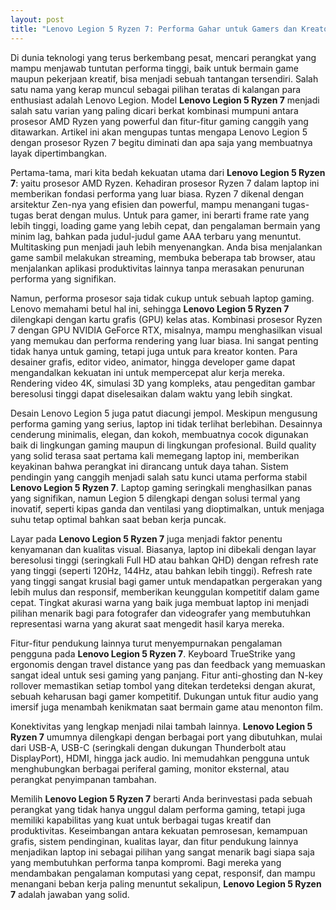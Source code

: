 ```yaml
---
layout: post
title: "Lenovo Legion 5 Ryzen 7: Performa Gahar untuk Gamers dan Kreator"
---
```


Di dunia teknologi yang terus berkembang pesat, mencari perangkat yang mampu menjawab tuntutan performa tinggi, baik untuk bermain game maupun pekerjaan kreatif, bisa menjadi sebuah tantangan tersendiri. Salah satu nama yang kerap muncul sebagai pilihan teratas di kalangan para enthusiast adalah Lenovo Legion. Model **Lenovo Legion 5 Ryzen 7** menjadi salah satu varian yang paling dicari berkat kombinasi mumpuni antara prosesor AMD Ryzen yang powerful dan fitur-fitur gaming canggih yang ditawarkan. Artikel ini akan mengupas tuntas mengapa Lenovo Legion 5 dengan prosesor Ryzen 7 begitu diminati dan apa saja yang membuatnya layak dipertimbangkan.

Pertama-tama, mari kita bedah kekuatan utama dari **Lenovo Legion 5 Ryzen 7**: yaitu prosesor AMD Ryzen. Kehadiran prosesor Ryzen 7 dalam laptop ini memberikan fondasi performa yang luar biasa. Ryzen 7 dikenal dengan arsitektur Zen-nya yang efisien dan powerful, mampu menangani tugas-tugas berat dengan mulus. Untuk para gamer, ini berarti frame rate yang lebih tinggi, loading game yang lebih cepat, dan pengalaman bermain yang minim lag, bahkan pada judul-judul game AAA terbaru yang menuntut. Multitasking pun menjadi jauh lebih menyenangkan. Anda bisa menjalankan game sambil melakukan streaming, membuka beberapa tab browser, atau menjalankan aplikasi produktivitas lainnya tanpa merasakan penurunan performa yang signifikan.

Namun, performa prosesor saja tidak cukup untuk sebuah laptop gaming. Lenovo memahami betul hal ini, sehingga **Lenovo Legion 5 Ryzen 7** dilengkapi dengan kartu grafis (GPU) kelas atas. Kombinasi prosesor Ryzen 7 dengan GPU NVIDIA GeForce RTX, misalnya, mampu menghasilkan visual yang memukau dan performa rendering yang luar biasa. Ini sangat penting tidak hanya untuk gaming, tetapi juga untuk para kreator konten. Para desainer grafis, editor video, animator, hingga developer game dapat mengandalkan kekuatan ini untuk mempercepat alur kerja mereka. Rendering video 4K, simulasi 3D yang kompleks, atau pengeditan gambar beresolusi tinggi dapat diselesaikan dalam waktu yang lebih singkat.

Desain Lenovo Legion 5 juga patut diacungi jempol. Meskipun mengusung performa gaming yang serius, laptop ini tidak terlihat berlebihan. Desainnya cenderung minimalis, elegan, dan kokoh, membuatnya cocok digunakan baik di lingkungan gaming maupun di lingkungan profesional. Build quality yang solid terasa saat pertama kali memegang laptop ini, memberikan keyakinan bahwa perangkat ini dirancang untuk daya tahan. Sistem pendingin yang canggih menjadi salah satu kunci utama performa stabil **Lenovo Legion 5 Ryzen 7**. Laptop gaming seringkali menghasilkan panas yang signifikan, namun Legion 5 dilengkapi dengan solusi termal yang inovatif, seperti kipas ganda dan ventilasi yang dioptimalkan, untuk menjaga suhu tetap optimal bahkan saat beban kerja puncak.

Layar pada **Lenovo Legion 5 Ryzen 7** juga menjadi faktor penentu kenyamanan dan kualitas visual. Biasanya, laptop ini dibekali dengan layar beresolusi tinggi (seringkali Full HD atau bahkan QHD) dengan refresh rate yang tinggi (seperti 120Hz, 144Hz, atau bahkan lebih tinggi). Refresh rate yang tinggi sangat krusial bagi gamer untuk mendapatkan pergerakan yang lebih mulus dan responsif, memberikan keunggulan kompetitif dalam game cepat. Tingkat akurasi warna yang baik juga membuat laptop ini menjadi pilihan menarik bagi para fotografer dan videografer yang membutuhkan representasi warna yang akurat saat mengedit hasil karya mereka.

Fitur-fitur pendukung lainnya turut menyempurnakan pengalaman pengguna pada **Lenovo Legion 5 Ryzen 7**. Keyboard TrueStrike yang ergonomis dengan travel distance yang pas dan feedback yang memuaskan sangat ideal untuk sesi gaming yang panjang. Fitur anti-ghosting dan N-key rollover memastikan setiap tombol yang ditekan terdeteksi dengan akurat, sebuah keharusan bagi gamer kompetitif. Dukungan untuk fitur audio yang imersif juga menambah kenikmatan saat bermain game atau menonton film.

Konektivitas yang lengkap menjadi nilai tambah lainnya. **Lenovo Legion 5 Ryzen 7** umumnya dilengkapi dengan berbagai port yang dibutuhkan, mulai dari USB-A, USB-C (seringkali dengan dukungan Thunderbolt atau DisplayPort), HDMI, hingga jack audio. Ini memudahkan pengguna untuk menghubungkan berbagai periferal gaming, monitor eksternal, atau perangkat penyimpanan tambahan.

Memilih **Lenovo Legion 5 Ryzen 7** berarti Anda berinvestasi pada sebuah perangkat yang tidak hanya unggul dalam performa gaming, tetapi juga memiliki kapabilitas yang kuat untuk berbagai tugas kreatif dan produktivitas. Keseimbangan antara kekuatan pemrosesan, kemampuan grafis, sistem pendinginan, kualitas layar, dan fitur pendukung lainnya menjadikan laptop ini sebagai pilihan yang sangat menarik bagi siapa saja yang membutuhkan performa tanpa kompromi. Bagi mereka yang mendambakan pengalaman komputasi yang cepat, responsif, dan mampu menangani beban kerja paling menuntut sekalipun, **Lenovo Legion 5 Ryzen 7** adalah jawaban yang solid.
